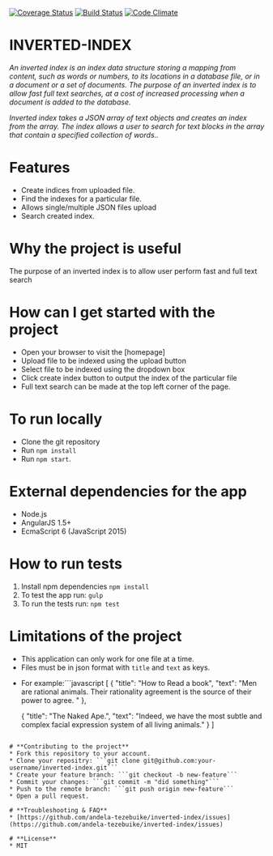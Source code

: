 [![Coverage Status](https://coveralls.io/repos/github/andela-tezebuike/inverted-index/badge.svg?branch=master)](https://coveralls.io/github/andela-tezebuike/inverted-index?branch=master)
[![Build Status](https://travis-ci.org/andela-tezebuike/inverted-index.svg?branch=master)](https://travis-ci.org/andela-tezebuike/inverted-index)
[![Code Climate](https://codeclimate.com/github/andela-tezebuike/inverted-index/badges/gpa.svg)](https://codeclimate.com/github/andela-tezebuike/inverted-index)

# **INVERTED-INDEX**
*An inverted index is an index data structure storing a mapping from content, such as words or numbers, to its locations in a database file, or in a document or a set of documents. The purpose of an inverted index is to allow fast full text searches, at a cost of increased processing when a document is added to the database.*

*Inverted index takes a JSON array of text objects and creates an index from the array. The index allows a user to search for text blocks in the array that contain a specified collection of words..*

# **Features**
* Create indices from uploaded file.
* Find the indexes for a particular file.
* Allows single/multiple JSON files upload
* Search created index.

# **Why the project is useful**
The purpose of an inverted index is to allow user perform fast and full text search

# **How can I get started with the project**
* Open your browser to visit the [homepage]
* Upload file to be indexed using the upload button
* Select file to be indexed using the dropdown box
* Click create index button to output the index of the particular file
* Full text search can be made at the top left corner of the page.

# **To run locally**
* Clone the git repository
* Run `npm install`
* Run `npm start`.

# **External dependencies for the app**
* Node.js
* AngularJS 1.5+
* EcmaScript 6 (JavaScript 2015)

# **How to run tests**
1. Install npm dependencies ```npm install```
2. To test the app run: ```gulp```
3. To run the tests run: ```npm test```

# **Limitations of the project**
* This application can only work for one file at a time.
* Files must be in json format with ```title``` and ```text``` as keys.
- For example:\```javascript
[
  {
    "title": "How to Read a book",
    "text": "Men are rational animals. Their rationality agreement is the source of their power to agree. "
  },

  {
    "title": "The Naked Ape.",
    "text": "Indeed, we have the most subtle and complex facial expression system of all living animals."
  }
]
```

# **Contributing to the project**
* Fork this repository to your account.
* Clone your repositry: ```git clone git@github.com:your-username/inverted-index.git```
* Create your feature branch: ```git checkout -b new-feature```
* Commit your changes: ```git commit -m "did something"```
* Push to the remote branch: ```git push origin new-feature```
* Open a pull request.

# **Troubleshooting & FAQ**
* [https://github.com/andela-tezebuike/inverted-index/issues](https://github.com/andela-tezebuike/inverted-index/issues)

# **License**
* MIT